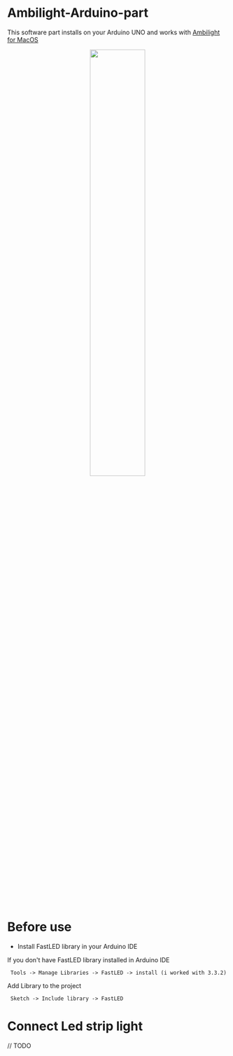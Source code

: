# Ambilight-Arduino-part

This software part installs on your Arduino UNO and works with [Ambilight for MacOS](https://github.com/sergeich5/Ambilight-MacOS)

<p align="center">
	<img src="http://content.arduino.cc/brand/arduino-color.svg" width="50%" />
</p>

# Before use

 - Install FastLED library in your Arduino IDE
 
If you don't have FastLED library installed in Arduino IDE

```Arduino IDE
 Tools -> Manage Libraries -> FastLED -> install (i worked with 3.3.2)
```

Add Library to the project

```Arduino IDE
 Sketch -> Include library -> FastLED
```

# Connect Led strip light

// TODO
